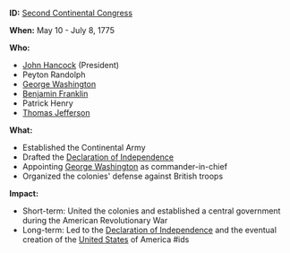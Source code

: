 **ID:** [Second Continental Congress](./../second-continental-congress/)

**When:** May 10 - July 8, 1775

**Who:**
* [John Hancock](./../john-hancock/) (President)
* Peyton Randolph
* [George Washington](./../george-washington/)
* [Benjamin Franklin](./../benjamin-franklin/)
* Patrick Henry
* [Thomas Jefferson](./../thomas-jefferson/)

**What:**
* Established the Continental Army
* Drafted the [Declaration of Independence](./../declaration-of-independence/)
* Appointing [George Washington](./../george-washington/) as commander-in-chief
* Organized the colonies' defense against British troops

**Impact:**
* Short-term: United the colonies and established a central government during the American Revolutionary War
* Long-term: Led to the [Declaration of Independence](./../declaration-of-independence/) and the eventual creation of the [United States](./../united-states/) of America
#ids